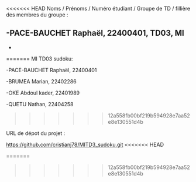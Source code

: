 <<<<<<< HEAD
Noms / Prénoms / Numéro étudiant / Groupe de TD / fillière des membres du groupe :

-PACE-BAUCHET Raphaël, 22400401, TD03, MI
-
-
=======
MI TD03 sudoku:

-PACE-BAUCHET Raphaël, 22400401

-BRUMEA Marian, 22402286

-OKE Abdoul kader, 22401989

-QUETU Nathan, 22404258
>>>>>>> 12a558fb00bf219b594928e7aa52e8e130551d4b

URL de dépot du projet :

https://github.com/cristianj78/MITD3_sudoku.git
<<<<<<< HEAD



=======
>>>>>>> 12a558fb00bf219b594928e7aa52e8e130551d4b

